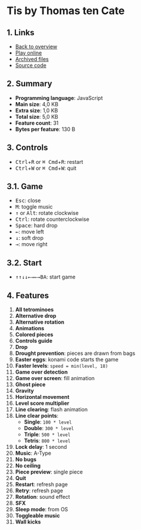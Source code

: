 # Tis by Thomas ten Cate

## 1. Links

- [Back to overview](../README.md)
- [Play online](https://nineteendo.github.io/tetris4karchive/tis/archive)
- [Archived files](https://github.com/nineteendo/tetris4karchive/tree/main/tis/archive)
- [Source code](https://github.com/ttencate/tis)

## 2. Summary

- **Programming language**: JavaScript
- **Main size**: 4,0 KB
- **Extra size**: 1,0 KB
- **Total size**: 5,0 KB
- **Feature count**: 31
- **Bytes per feature**: 130 B

## 3. Controls

- <kbd>Ctrl</kbd>+<kbd>R</kbd> or <kbd>⌘ Cmd</kbd>+<kbd>R</kbd>: restart
- <kbd>Ctrl</kbd>+<kbd>W</kbd> or <kbd>⌘ Cmd</kbd>+<kbd>W</kbd>: quit

## 3.1. Game

- <kbd>Esc</kbd>: close
- <kbd>M</kbd>: toggle music
- <kbd>↑</kbd> or <kbd>Alt</kbd>: rotate clockwise
- <kbd>Ctrl</kbd>: rotate counterclockwise
- <kbd>Space</kbd>: hard drop
- <kbd>←</kbd>: move left
- <kbd>↓</kbd>: soft drop
- <kbd>→</kbd>: move right

## 3.2. Start

- <kbd>↑</kbd><kbd>↑</kbd><kbd>↓</kbd><kbd>↓</kbd><kbd>←</kbd><kbd>→</kbd><kbd>←</kbd><kbd>→</kbd><kbd>B</kbd><kbd>A</kbd>: start game

## 4. Features

1. **All tetrominoes**
2. **Alternative drop**
3. **Alternative rotation**
4. **Animations**
5. **Colored pieces**
6. **Controls guide**
7. **Drop**
8. **Drought prevention**: pieces are drawn from bags
9. **Easter eggs**: konami code starts the game
10. **Faster levels**: `speed = min(level, 18)`
11. **Game over detection**
12. **Game over screen**: fill animation
13. **Ghost piece**
14. **Gravity**
15. **Horizontal movement**
16. **Level score multiplier**
17. **Line clearing**: flash animation
18. **Line clear points**:
    - **Single**: `100 * level`
    - **Double**: `300 * level`
    - **Triple**: `500 * level`
    - **Tetris**: `800 * level`
19. **Lock delay**: 1 second
20. **Music**: A-Type
21. **No bugs**
22. **No ceiling**
23. **Piece preview**: single piece
24. **Quit**
25. **Restart**: refresh page
26. **Retry**: refresh page
27. **Rotation**: sound effect
28. **SFX**
29. **Sleep mode**: from OS
30. **Toggleable music**
31. **Wall kicks**